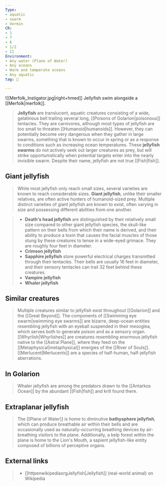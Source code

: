 ```yaml
---
Type:
- aquatic
- swarm
- Vermin
CR:
- 1
- 7
- 6
- 1/2
- 11
Environment:
- Any water (Plane of Water)
- Any oceans
- Warm and temperate oceans
- Any aquatic
tag: 👹

---
```


![[Merfolk_Instigator.jpg|right+hmed]] 
 Jellyfish swim alongside a [[Merfolk|merfolk]].
> **Jellyfish** are translucent, aquatic creatures consisting of a wide, gelatinous bell trailing several long, [[Poisons of Golarion|poisonous]] tentacles. They are carnivores, although most types of jellyfish are too small to threaten [[Humanoid|humanoids]]. However, they can potentially become very dangerous when they gather in large swarms, something that is known to occur in spring or as a response to conditions such as increasing ocean temperatures. These **jellyfish swarms** do not actively seek out larger creatures as prey, but will strike opportunistically when potential targets enter into the nearly invisible swarm. Despite their name, jellyfish are not true [[Fish|fish]].



## Giant jellyfish




> While most jellyfish only reach small sizes, several varieties are known to reach considerable sizes. **Giant jellyfish**, unlike their smaller relatives, are often active hunters of humanoid-sized prey. Multiple distinct varieties of giant jellyfish are known to exist, often varying in size and possessing different abilities from one another.

> - **Death's head jellyfish** are distinguished by their relatively small size compared to other giant jellyfish species, the skull-like pattern on their bells from which their name is derived, and their ability to produce a toxin that causes the facial muscles of those stung by these creatures to tense in a wide-eyed grimace. They are roughly four feet in diameter.
> - **Crimson jellyfish**
> - **Sapphire jellyfish** store powerful electrical charges transmitted through their tentacles. Their bells are usually 16 feet in diameter, and their sensory tentacles can trail 32 feet behind these creatures.
> - **Vampire jellyfish**
> - **Whaler jellyfish**

## Similar creatures

> Multiple creatures similar to jellyfish exist throughout [[Golarion]] and the [[Great Beyond]]. The components of [[Swimming eye swarm|swimming eye swarms]] are bizarre, deep-ocean entities resembling jellyfish with an eyeball suspended in their mesoglea, which serves both to generate poison and as a sensory organ. [[Whyrlish|Whyrlishes]] are creatures resembling enormous jellyfish native to the [[Astral Plane]], where they feed on the [[Metaphysical|metaphysical]] energies of the [[River of Souls]]. [[Merlucent|Merlucents]] are a species of half-human, half-jellyfish aberrations.


## In Golarion


> Whaler jellyfish are among the predators drawn to the [[Antarkos Ocean]] by the abundant [[Fish|fish]] and krill found there.


## Extraplanar jellyfish

> The [[Plane of Water]] is home to diminutive **bathysphere jellyfish**, which can produce breathable air within their bells and are occasionally used as naturally-occurring breathing devices by air-breathing visitors to the plane. Additionally, a kelp forest within the plane is home to the Lion's Mouth, a sapient jellyfish-like entity composed of billions of perceptive organs.




## External links

> - [[httpenwikipediaorgJellyfish|Jellyfish]] (real-world animal) on Wikipedia





